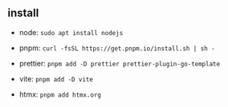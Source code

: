 ## install

- node:
`sudo apt install nodejs`

- pnpm:
`curl -fsSL https://get.pnpm.io/install.sh | sh -`

- prettier:
`pnpm add -D prettier prettier-plugin-go-template`

- vite:
`pnpm add -D vite`

- htmx:
`pnpm add htmx.org`

